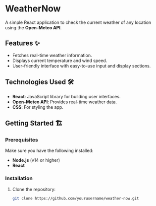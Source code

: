 # WeatherNow
A simple React application to check the current weather of any location using the **Open-Meteo API**. 

## Features ✨
- Fetches real-time weather information.
- Displays current temperature and wind speed.
- User-friendly interface with easy-to-use input and display sections.

## Technologies Used 🛠️
- **React**: JavaScript library for building user interfaces.
- **Open-Meteo API**: Provides real-time weather data.
- **CSS**: For styling the app.

## Getting Started 🏗️

### Prerequisites
Make sure you have the following installed:
- **Node.js** (v14 or higher)
- **React**

### Installation
1. Clone the repository:
   ```bash
   git clone https://github.com/yourusername/weather-now.git

